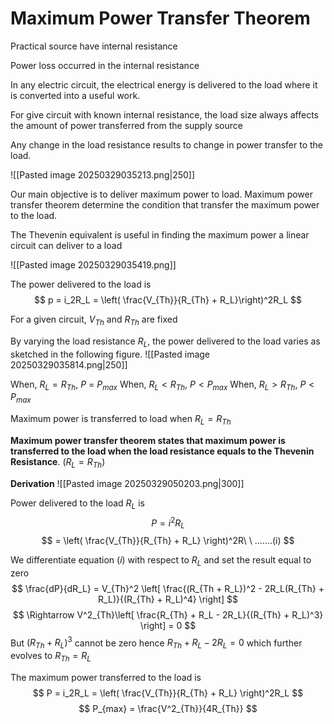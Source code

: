 
# Maximum Power Transfer Theorem

Practical source have internal resistance

Power loss occurred in the internal resistance

In any electric circuit, the electrical energy is delivered to the load where it is converted into a useful work.

For give circuit with known internal resistance, the load size always affects the amount of power transferred from the supply source

Any change in the load resistance results to change in power transfer to the load.

![[Pasted image 20250329035213.png|250]]

Our main objective is to deliver maximum power to load. Maximum power transfer theorem determine the condition that transfer the maximum power to the load.

The Thevenin equivalent is useful in finding the maximum power a linear circuit can deliver to a load

![[Pasted image 20250329035419.png]]

The power delivered to the load is
$$
p = i_2R_L = \left( \frac{V_{Th}}{R_{Th} + R_L}\right)^2R_L
$$

For a given circuit, $V_{Th}$ and $R_{Th}$ are fixed

By varying the load resistance $R_L$, the power delivered to the load varies as sketched in the following figure.
![[Pasted image 20250329035814.png|250]]

When, $R_L = R_{Th}$, $P$ = $P_{max}$
When, $R_L < R_{Th}$, $P < P_{max}$
When, $R_L > R_{Th}$, $P < P_{max}$

Maximum power is transferred to load when $R_L = R_{Th}$

**Maximum power transfer theorem states that maximum power is transferred to the load when the load resistance equals to the Thevenin Resistance**. $(R_L = R_{Th})$

**Derivation**
![[Pasted image 20250329050203.png|300]]


Power delivered to the load $R_L$ is
$$
P = i^2R_L
$$
$$
= \left( \frac{V_{Th}}{R_{Th} + R_L} \right)^2R\ \ .......(i)
$$

We differentiate equation $(i)$ with respect to $R_L$ and set the result equal to zero
$$
\frac{dP}{dR_L} = V_{Th}^2 \left[  \frac{(R_{Th + R_L})^2 - 2R_L(R_{Th} + R_L)}{(R_{Th} + R_L)^4} \right]
$$
$$
\Rightarrow V^2_{Th}\left[ \frac{R_{Th} + R_L - 2R_L}{(R_{Th} + R_L)^3} \right] = 0
$$
But $(R_{Th} + R_L)^3$ cannot be zero hence $R_{Th} + R_L - 2R_L = 0$ which further evolves to $R_{Th} = R_L$

The maximum power transferred to the load is
$$
P = i_2R_L = \left( \frac{V_{Th}}{R_{Th} + R_L} \right)^2R_L
$$
$$
P_{max} = \frac{V^2_{Th}}{4R_{Th}}
$$
